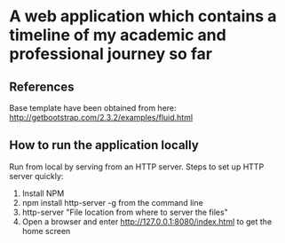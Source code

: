 # A web application which contains a timeline of my academic and professional journey so far #

## References ##
Base template have been obtained from here: http://getbootstrap.com/2.3.2/examples/fluid.html


## How to run the application locally ##
Run from local by serving from an HTTP server.
Steps to set up HTTP server quickly:

1. Install NPM
2. npm install http-server -g from the command line
3. http-server "File location from where to server the files"
4. Open a browser and enter  http://127.0.0.1:8080/index.html to get the home screen